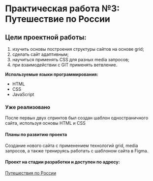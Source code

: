 # Практическая работа №3: Путешествие по России
## Цели проектной работы:
1) изучить основы построения структуры сайтов на основе grid;
2) сделать сайт адаптивным;
3) научиться применять CSS для разных media запросов;
4) при взаимодействии с GIT применять ветвление.

**Используемые языки программирования:**
* HTML
* CSS
* JavaScript

### Уже реализовано
После первых двух спринтов был создан шаблон одностраничного сайта, используя основы HTML и CSS

#### Планы по развитию проекта
Создание нового сайта с применением технологий grid, media запросов, а также тренируясь работать с шаблоном сайта в Figma.

#### Проект на стадии разработки и доступен по адресу:
[Путешествия по России](https://gitkosarev.github.io/russian-travel/index.html)